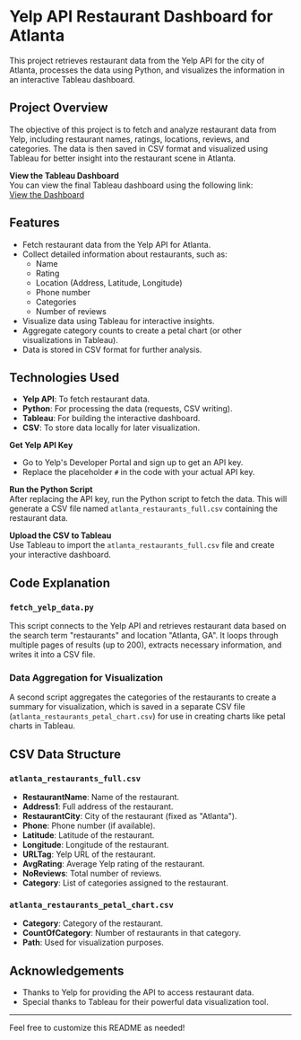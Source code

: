 # Yelp API Restaurant Dashboard for Atlanta

This project retrieves restaurant data from the Yelp API for the city of Atlanta, processes the data using Python, and visualizes the information in an interactive Tableau dashboard.

## Project Overview

The objective of this project is to fetch and analyze restaurant data from Yelp, including restaurant names, ratings, locations, reviews, and categories. The data is then saved in CSV format and visualized using Tableau for better insight into the restaurant scene in Atlanta. 

**View the Tableau Dashboard**  
   You can view the final Tableau dashboard using the following link:  
   [View the Dashboard](https://public.tableau.com/app/profile/fnu.sagarika/viz/YelpAtlanta/Dashboard)

## Features

- Fetch restaurant data from the Yelp API for Atlanta.
- Collect detailed information about restaurants, such as:
  - Name
  - Rating
  - Location (Address, Latitude, Longitude)
  - Phone number
  - Categories
  - Number of reviews
- Visualize data using Tableau for interactive insights.
- Aggregate category counts to create a petal chart (or other visualizations in Tableau).
- Data is stored in CSV format for further analysis.

## Technologies Used

- **Yelp API**: To fetch restaurant data.
- **Python**: For processing the data (requests, CSV writing).
- **Tableau**: For building the interactive dashboard.
- **CSV**: To store data locally for later visualization.


 **Get Yelp API Key**  
   - Go to Yelp's Developer Portal and sign up to get an API key.
   - Replace the placeholder `#` in the code with your actual API key.

**Run the Python Script**  
   After replacing the API key, run the Python script to fetch the data.
   This will generate a CSV file named `atlanta_restaurants_full.csv` containing the restaurant data.

**Upload the CSV to Tableau**  
   Use Tableau to import the `atlanta_restaurants_full.csv` file and create your interactive dashboard.


## Code Explanation

### `fetch_yelp_data.py`
This script connects to the Yelp API and retrieves restaurant data based on the search term "restaurants" and location "Atlanta, GA". It loops through multiple pages of results (up to 200), extracts necessary information, and writes it into a CSV file.

### Data Aggregation for Visualization
A second script aggregates the categories of the restaurants to create a summary for visualization, which is saved in a separate CSV file (`atlanta_restaurants_petal_chart.csv`) for use in creating charts like petal charts in Tableau.

## CSV Data Structure

### `atlanta_restaurants_full.csv`
- **RestaurantName**: Name of the restaurant.
- **Address1**: Full address of the restaurant.
- **RestaurantCity**: City of the restaurant (fixed as "Atlanta").
- **Phone**: Phone number (if available).
- **Latitude**: Latitude of the restaurant.
- **Longitude**: Longitude of the restaurant.
- **URLTag**: Yelp URL of the restaurant.
- **AvgRating**: Average Yelp rating of the restaurant.
- **NoReviews**: Total number of reviews.
- **Category**: List of categories assigned to the restaurant.

### `atlanta_restaurants_petal_chart.csv`
- **Category**: Category of the restaurant.
- **CountOfCategory**: Number of restaurants in that category.
- **Path**: Used for visualization purposes.


## Acknowledgements

- Thanks to Yelp for providing the API to access restaurant data.
- Special thanks to Tableau for their powerful data visualization tool.
  
---

Feel free to customize this README as needed!
